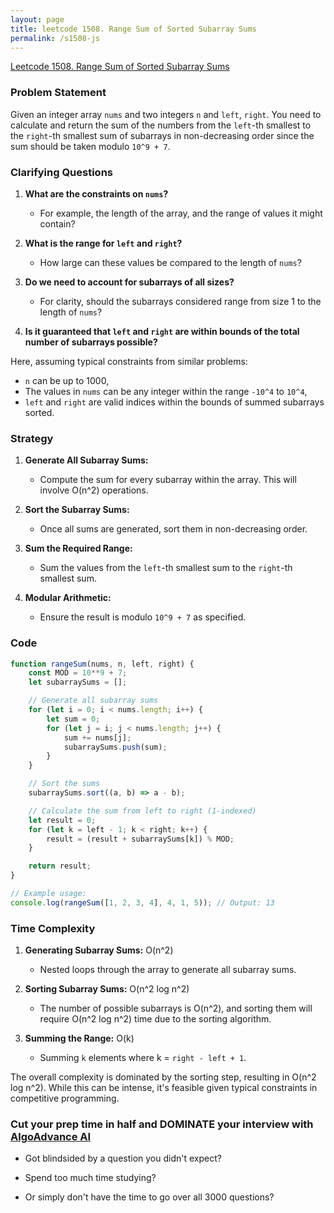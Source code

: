 ```yaml
---
layout: page
title: leetcode 1508. Range Sum of Sorted Subarray Sums
permalink: /s1508-js
---
```

[Leetcode 1508. Range Sum of Sorted Subarray Sums](https://algoadvance.github.io/algoadvance/l1508)
### Problem Statement

Given an integer array `nums` and two integers `n` and `left`, `right`. You need to calculate and return the sum of the numbers from the `left`-th smallest to the `right`-th smallest sum of subarrays in non-decreasing order since the sum should be taken modulo `10^9 + 7`. 

### Clarifying Questions

1. **What are the constraints on `nums`?**
   - For example, the length of the array, and the range of values it might contain?
   
2. **What is the range for `left` and `right`?**
   - How large can these values be compared to the length of `nums`?

3. **Do we need to account for subarrays of all sizes?**
   - For clarity, should the subarrays considered range from size 1 to the length of `nums`?

4. **Is it guaranteed that `left` and `right` are within bounds of the total number of subarrays possible?**
   
Here, assuming typical constraints from similar problems:
- `n` can be up to 1000,
- The values in `nums` can be any integer within the range `-10^4` to `10^4`,
- `left` and `right` are valid indices within the bounds of summed subarrays sorted.

### Strategy

1. **Generate All Subarray Sums:**
   - Compute the sum for every subarray within the array. This will involve O(n^2) operations.

2. **Sort the Subarray Sums:**
   - Once all sums are generated, sort them in non-decreasing order.

3. **Sum the Required Range:**
   - Sum the values from the `left`-th smallest sum to the `right`-th smallest sum.

4. **Modular Arithmetic:**
   - Ensure the result is modulo `10^9 + 7` as specified.

### Code

```javascript
function rangeSum(nums, n, left, right) {
    const MOD = 10**9 + 7;
    let subarraySums = [];

    // Generate all subarray sums
    for (let i = 0; i < nums.length; i++) {
        let sum = 0;
        for (let j = i; j < nums.length; j++) {
            sum += nums[j];
            subarraySums.push(sum);
        }
    }

    // Sort the sums
    subarraySums.sort((a, b) => a - b);

    // Calculate the sum from left to right (1-indexed)
    let result = 0;
    for (let k = left - 1; k < right; k++) {
        result = (result + subarraySums[k]) % MOD;
    }

    return result;
}

// Example usage:
console.log(rangeSum([1, 2, 3, 4], 4, 1, 5)); // Output: 13
```

### Time Complexity

1. **Generating Subarray Sums:** O(n^2)
   - Nested loops through the array to generate all subarray sums.
   
2. **Sorting Subarray Sums:** O(n^2 log n^2)
   - The number of possible subarrays is O(n^2), and sorting them will require O(n^2 log n^2) time due to the sorting algorithm.

3. **Summing the Range:** O(k)
   - Summing `k` elements where k = `right - left + 1`.

The overall complexity is dominated by the sorting step, resulting in O(n^2 log n^2). While this can be intense, it's feasible given typical constraints in competitive programming.


### Cut your prep time in half and DOMINATE your interview with [AlgoAdvance AI](https://algoAdvance.com)

- Got blindsided by a question you didn't expect?

- Spend too much time studying?

- Or simply don't have the time to go over all 3000 questions?

